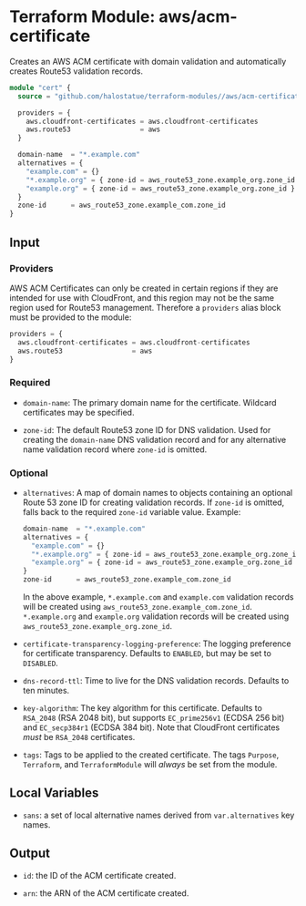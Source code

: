 # Terraform Module: aws/acm-certificate

Creates an AWS ACM certificate with domain validation and automatically creates
Route53 validation records.

```terraform
module "cert" {
  source = "github.com/halostatue/terraform-modules//aws/acm-certificate?ref=v5.x"

  providers = {
    aws.cloudfront-certificates = aws.cloudfront-certificates
    aws.route53                 = aws
  }

  domain-name  = "*.example.com"
  alternatives = {
    "example.com" = {}
    "*.example.org" = { zone-id = aws_route53_zone.example_org.zone_id }
    "example.org" = { zone-id = aws_route53_zone.example_org.zone_id }
  }
  zone-id      = aws_route53_zone.example_com.zone_id
}
```

## Input

### Providers

AWS ACM Certificates can only be created in certain regions if they are intended
for use with CloudFront, and this region may not be the same region used for
Route53 management. Therefore a `providers` alias block must be provided to the
module:

```terraform
providers = {
  aws.cloudfront-certificates = aws.cloudfront-certificates
  aws.route53                 = aws
}
```

### Required

- `domain-name`: The primary domain name for the certificate. Wildcard
  certificates may be specified.

- `zone-id`: The default Route53 zone ID for DNS validation. Used for creating
  the `domain-name` DNS validation record and for any alternative name
  validation record where `zone-id` is omitted.

### Optional

- `alternatives`: A map of domain names to objects containing an optional Route
  53 zone ID for creating validation records. If `zone-id` is omitted, falls
  back to the required `zone-id` variable value. Example:

  ```terraform
  domain-name  = "*.example.com"
  alternatives = {
    "example.com" = {}
    "*.example.org" = { zone-id = aws_route53_zone.example_org.zone_id }
    "example.org" = { zone-id = aws_route53_zone.example_org.zone_id }
  }
  zone-id      = aws_route53_zone.example_com.zone_id
  ```

  In the above example, `*.example.com` and `example.com` validation records
  will be created using `aws_route53_zone.example_com.zone_id`. `*.example.org`
  and `example.org` validation records will be created using
  `aws_route53_zone.example_org.zone_id`.

- `certificate-transparency-logging-preference`: The logging preference for
  certificate transparency. Defaults to `ENABLED`, but may be set to `DISABLED`.

- `dns-record-ttl`: Time to live for the DNS validation records. Defaults to ten
  minutes.

- `key-algorithm`: The key algorithm for this certificate. Defaults to `RSA_2048`
  (RSA 2048 bit), but supports `EC_prime256v1` (ECDSA 256 bit) and
  `EC_secp384r1` (ECDSA 384 bit). Note that CloudFront certificates _must_ be
  `RSA_2048` certificates.

- `tags`: Tags to be applied to the created certificate. The tags `Purpose`,
  `Terraform`, and `TerraformModule` will _always_ be set from the module.

## Local Variables

- `sans`: a set of local alternative names derived from `var.alternatives` key
  names.

## Output

- `id`: the ID of the ACM certificate created.

- `arn`: the ARN of the ACM certificate created.
